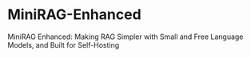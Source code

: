 # MiniRAG-Enhanced
MiniRAG Enhanced: Making RAG Simpler with Small and Free Language Models, and Built for Self-Hosting
